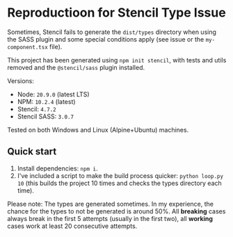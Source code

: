 # Reproductioon for Stencil Type Issue

Sometimes, Stencil fails to generate the `dist/types` directory when using the SASS plugin and some special conditions apply (see issue or the `my-component.tsx` file).

This project has been generated using `npm init stencil`, with tests and utils removed and the `@stencil/sass` plugin installed.

Versions:

- Node: `20.9.0` (latest LTS)
- NPM: `10.2.4` (latest)
- Stencil: `4.7.2`
- Stencil SASS: `3.0.7`

Tested on both Windows and Linux (Alpine+Ubuntu) machines.

## Quick start

1. Install dependencies: `npm i`.
2. I've included a script to make the build process quicker: `python loop.py 10` (this builds the project 10 times and checks the types directory each time).

Please note: The types are generated sometimes. In my experience, the chance for the types to not be generated is around 50%. All **breaking** cases always break in the first 5 attempts (usually in the first two), all **working** cases work at least 20 consecutive attempts. 